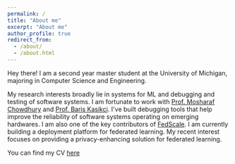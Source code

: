 ```yaml
---
permalink: /
title: "About me"
excerpt: "About me"
author_profile: true
redirect_from: 
  - /about/
  - /about.html
---
```


Hey there! I am a second year master student at the University of Michigan, majoring in Computer Science and Engineering. 

My research interests broadly lie in systems for ML and debugging and testing of software systems. I am fortunate to work with [Prof. Mosharaf Chowdhury](https://www.mosharaf.com/) and [Prof. Baris Kasikci](https://web.eecs.umich.edu/~barisk/). I've built debugging tools that help improve the reliability of software systems operating on emerging hardwares.  I am also one of the key contributors of [FedScale](https://github.com/SymbioticLab/FedScale). I am currently building a deployment platform for federated learning. My recent interest focuses on providing a privacy-enhancing solution for federated learning.

You can find my CV [here](https://ikace.github.io/files/Resume_Yile_Gu_11_30.pdf)


